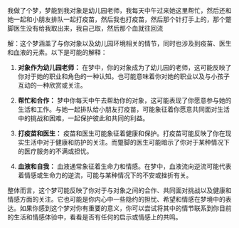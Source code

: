 我做了个梦，梦能到我对象是幼儿园老师，我每天中午过来她这里帮忙，然后还和她一起和小朋友排队一起打疫苗，然后我也打疫苗，然后那个针打手上的，那个蹩脚医生没有给我取出来，我自己取，然后那个血就往回流

解：这个梦涵盖了与你对象以及幼儿园环境相关的情节，同时也涉及到疫苗、医生和血液的元素。以下是可能的解释：

1. **对象作为幼儿园老师：** 在梦中，你的对象成为了幼儿园的老师，这可能反映了你对于她的职业和角色的一种认知。也可能意味着你对她的职业以及与小孩子互动的一种欣赏或关注。

2. **帮忙和合作：** 梦中你每天中午去帮助你的对象，这可能表现了你愿意参与她的生活和工作。与她一起排队给小朋友打疫苗，可能象征着你愿意共同面对生活中的挑战和困难，一起保护彼此和共同的利益。

3. **打疫苗和医生：** 疫苗和医生可能象征着健康和保护。打疫苗可能反映了你在现实生活中对于健康和防护的关注。而蹩脚的医生可能暗示了你对于某种情况下的医疗服务的不满或担忧。

4. **血液和自我：** 血液通常象征着生命力和情感。在梦中，血液流向逆流可能代表着情感或生命力的逆流，可能与某种情况下的不安或挫折有关。

整体而言，这个梦可能反映了你对于与对象之间的合作、共同面对挑战以及健康和情感方面的关注。它也可能是你内心中一些隐约的担忧、希望和情感在梦境中的表达。如果你感到这个梦对你有重要的意义，你可以尝试将其中的情节联系到你目前的生活和情感体验中，看看是否有任何的启示或情感上的共鸣。
